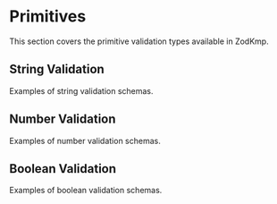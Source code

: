 # Primitives

This section covers the primitive validation types available in ZodKmp.

## String Validation

Examples of string validation schemas.

## Number Validation

Examples of number validation schemas.

## Boolean Validation

Examples of boolean validation schemas.
